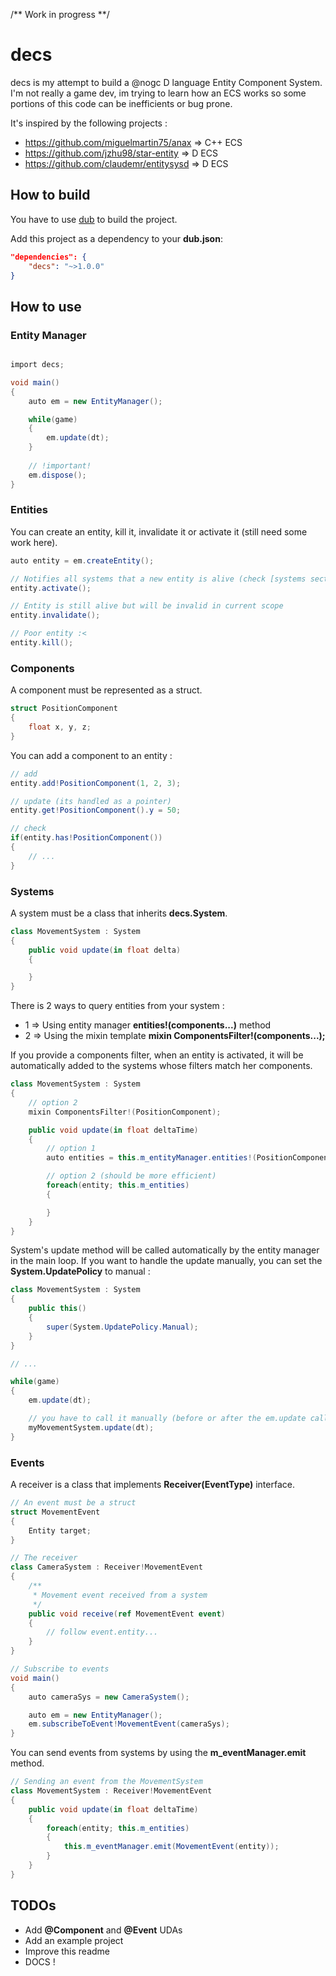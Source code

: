 /** Work in progress **/

decs
===========

decs is my attempt to build a @nogc D language Entity Component System. 
I'm not really a game dev, im trying to learn how an ECS works so some portions of this code can be inefficients or bug prone.

It's inspired by the following projects : 

* https://github.com/miguelmartin75/anax  => C++ ECS
* https://github.com/jzhu98/star-entity   => D ECS
* https://github.com/claudemr/entitysysd  => D ECS

## How to build

You have to use [dub](https://code.dlang.org/download) to build the project.

Add this project as a dependency to your **dub.json**:

```json
"dependencies": {
    "decs": "~>1.0.0"
}
```

## How to use

### Entity Manager

```cs

import decs;

void main()
{
    auto em = new EntityManager();

    while(game)
    {
        em.update(dt);
    }
    
    // !important!
    em.dispose();
}

```

### Entities

You can create an entity, kill it, invalidate it or activate it (still need some work here). 

```cs
auto entity = em.createEntity();

// Notifies all systems that a new entity is alive (check [systems section](#system) to understand this part)
entity.activate();

// Entity is still alive but will be invalid in current scope
entity.invalidate();

// Poor entity :<
entity.kill();
```

### Components

A component must be represented as a struct.

```cs
struct PositionComponent
{
    float x, y, z;
}
```

You can add a component to an entity :

```cs
// add
entity.add!PositionComponent(1, 2, 3);

// update (its handled as a pointer)
entity.get!PositionComponent().y = 50;

// check
if(entity.has!PositionComponent())
{
    // ...
}
```
### Systems

A system must be a class that inherits **decs.System**.

```cs
class MovementSystem : System
{
    public void update(in float delta)
    {

    }
}
```
There is 2 ways to query entities from your system : 

* 1 => Using entity manager **entities!(components...)** method
* 2 => Using the mixin template **mixin ComponentsFilter!(components...);**


If you provide a components filter, when an entity is activated, it will be automatically added to the systems whose filters match her components.

```cs
class MovementSystem : System
{
    // option 2
    mixin ComponentsFilter!(PositionComponent);

    public void update(in float deltaTime)
    {
        // option 1
        auto entities = this.m_entityManager.entities!(PositionComponent);

        // option 2 (should be more efficient)
        foreach(entity; this.m_entities)
        {

        }
    }
}
```
System's update method will be called automatically by the entity manager in the main loop. If you want to handle the update manually, you can set the **System.UpdatePolicy** to manual :

```cs
class MovementSystem : System
{
    public this()
    {
        super(System.UpdatePolicy.Manual);
    }
}

// ...

while(game)
{
    em.update(dt);

    // you have to call it manually (before or after the em.update call)
    myMovementSystem.update(dt);
}
```

### Events

A receiver is a class that implements **Receiver(EventType)** interface.

```cs
// An event must be a struct
struct MovementEvent
{
    Entity target;
}

// The receiver
class CameraSystem : Receiver!MovementEvent
{
    /**
     * Movement event received from a system
     */
    public void receive(ref MovementEvent event)
    {
        // follow event.entity...
    }
}

// Subscribe to events
void main()
{
    auto cameraSys = new CameraSystem();

    auto em = new EntityManager();
    em.subscribeToEvent!MovementEvent(cameraSys);
}
```

You can send events from systems by using the **m_eventManager.emit** method.

```cs
// Sending an event from the MovementSystem
class MovementSystem : Receiver!MovementEvent
{
    public void update(in float deltaTime)
    {
        foreach(entity; this.m_entities)
        {
            this.m_eventManager.emit(MovementEvent(entity));
        }
    }
}
```

## TODOs

* Add **@Component** and **@Event** UDAs
* Add an example project
* Improve this readme
* DOCS !